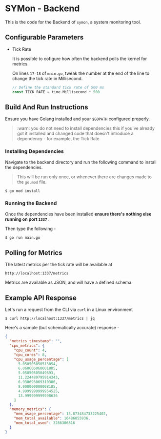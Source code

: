 # SYMon - Backend

This is the code for the Backend of `symon`, a system monitoring tool.

## Configurable Parameters
- Tick Rate

    It is possible to cofigure how often the backend polls the kernel for metrics. 

    On lines `17-18` of `main.go`, tweak the number at the end of the line to change the tick rate in Millisecond.

    ```go
    // Define the standard tick rate of 500 ms
    const TICK_RATE = time.Millisecond * 500
    ```


## Build And Run Instructions
Ensure you have Golang installed and your `$GOPATH` configured properly.

> :warn: you do not need to install dependencies this if you've already got it installed and changed code that doesn't introduce a dependency - for example, the Tick Rate

### Installing Dependencies


Navigate to the backend directory and run the following command to install the dependencies.

> This will be run only once, or whenever there are changes made to the `go.mod` file.  
```bash
$ go mod install
```

### Running the Backend

Once the dependencies have been installed **ensure there's nothing else running on port `1337`** .

Then type the following - 
```bash
$ go run main.go
```

## Polling for Metrics
The latest metrics per the tick rate will be available at
```
http://localhost:1337/metrics
```

Metrics are available as JSON, and will have a defined schema.

## Example API Response
Let's run a request from the CLI via `curl` in a Linux environment 

```
$ curl http://localhost:1337/metrics | jq
```

Here's a sample (but schematically accurate) response - 

```json
{
  "metrics_timestamp": "",
  "cpu_metrics": {
    "cpu_count": 4,
    "cpu_cores": 8,
    "cpu_usage_percentage": [
      5.050505050513054,
      6.060606060601885,
      5.05050505049693,
      11.224489795914343,
      6.930693069310386,
      8.000000000008185,
      4.9999999999954525,
      13.999999999998636
    ]
  },
  "memory_metrics": {
    "mem_usage_percentage": 15.873484733225402,
    "mem_total_available": 16486055936,
    "mem_total_used": 3286306816
  }
}
```
